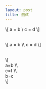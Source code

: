 ```yaml
---
layout: post
title: 测试
---
```

\\[ a = b \\ c = d \\]<br />​

\\[ a = b \\\\ c = d \\]<br />​

\\[ <br />a=b \\\\<br />c=f \\\\<br />b=c <br />\\]

